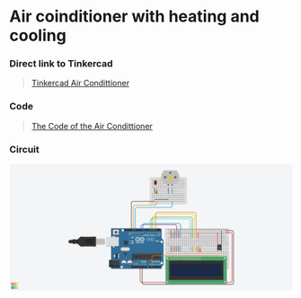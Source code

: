 # Air coinditioner with heating and cooling

### Direct link to Tinkercad
> [Tinkercad Air Condittioner](https://www.tinkercad.com/things/fFCJjZmjk7C?sharecode=7d-PJJWwWJTarnMVza9TA4n2aVFTUaRfwxnRSQngduo)

### Code
> [The Code of the Air Condittioner](M242_AirCon.ino)

### Circuit
![The circuit of the Air Condittioner](AirCon/M242_AirCon.png)
